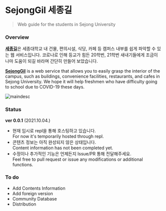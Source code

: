 # SejongGil 세종길
> Web guide for the students in Sejong University



### Overview

[**세종길**](https://main.ohsekang.repl.co/)은 세종대학교 내 건물, 편의시설, 식당, 카페 등 캠퍼스 내부를 쉽게 파악할 수 있는 웹 서비스입니다. 코로나로 인해 등교가 힘든 20학번, 21학번 새내기들에게 조금이나마 도움이 되길 바라며 간단히 만들어 보았습니다.

[**SejongGil**](https://main.ohsekang.repl.co/) is a web service that allows you to easily grasp the interior of the campus, such as buildings, convenience facilities, restaurants, and cafes in Sejong University. We hope it will help freshmen who have difficulty going to school due to COVID-19 these days.

![maindesc](./img/maindesc.png)



### Status

**ver 0.0.1** (2021.10.04.)

- 현재 임시로 repl을 통해 호스팅하고 있습니다.  
  For now it's temporarily hosted through repl.
- 콘텐츠 정보는 아직 완성되지 않은 상태입니다.  
  Content information has not been completed yet.
- 수정이나 추가적인 기능은 언제든지 Issue/PR 통해 전달해주세요.  
  Feel free to pull request or issue any modifications or additional functions.





### To do

- Add Contents Information
- Add foreign version
- Community Database
- Distribution
